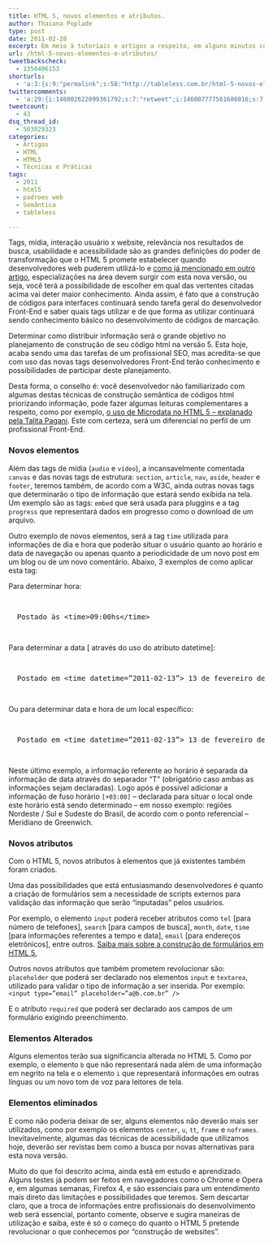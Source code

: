 ```yaml
---
title: HTML 5, novos elementos e atributos.
author: Thaiana Poplade
type: post
date: 2011-02-28
excerpt: Em meio à tutoriais e artigos a respeito, em alguns minutos consegue-se perceber algumas das novas possibilidades que o HTML 5 proporcionará, mas na prática da construção de códigos para interfaces, o que será possível além de secções, barras de menu, barras laterais, etc?
url: /html-5-novos-elementos-e-atributos/
tweetbackscheck:
  - 1356406153
shorturls:
  - 'a:3:{s:9:"permalink";s:58:"http://tableless.com.br/html-5-novos-elementos-e-atributos";s:7:"tinyurl";s:26:"http://tinyurl.com/44csu7o";s:4:"isgd";s:19:"http://is.gd/yPaxFt";}'
twittercomments:
  - 'a:29:{i:146002622099361792;s:7:"retweet";i:146007777561686016;s:7:"retweet";i:146004868266598400;s:7:"retweet";i:146047292032552960;s:7:"retweet";i:146035921626726400;s:7:"retweet";i:146236502991572993;s:7:"retweet";i:146002646728323072;s:7:"retweet";i:146002618949443584;s:7:"retweet";i:146002443887587329;s:7:"retweet";i:146190325055107072;s:7:"retweet";i:146373501362765824;s:7:"retweet";i:146024481096335362;s:7:"retweet";i:149922062180421632;s:7:"retweet";i:149914968345673728;s:7:"retweet";i:149913941391323136;s:7:"retweet";i:149907759360520193;s:7:"retweet";i:149907241661775872;s:7:"retweet";i:149906548494307328;s:7:"retweet";i:149906160680579072;s:7:"retweet";i:149906156117164032;s:7:"retweet";i:149905957894361089;s:7:"retweet";i:149905818697998336;s:7:"retweet";i:149905761751937025;s:7:"retweet";i:149905732224032768;s:7:"retweet";i:149905547196502017;s:7:"retweet";i:149905525780389888;s:7:"retweet";i:149905287069966336;s:7:"retweet";i:264256999271845888;s:7:"retweet";i:264233722675605504;s:7:"retweet";}'
tweetcount:
  - 43
dsq_thread_id:
  - 503029323
categories:
  - Artigos
  - HTML
  - HTML5
  - Técnicas e Práticas
tags:
  - 2011
  - html5
  - padroes web
  - Semântica
  - tableless

---
```

Tags, mídia, interação usuário x website, relevância nos resultados de busca, usabilidade e acessibilidade são as grandes definições do poder de transformação que o HTML 5 promete estabelecer quando desenvolvedores web puderem utilizá-lo e <a href="http://tableless.com.br/afinal-o-que-muda-com-o-html-5" target="_blank" rel="external">como já mencionado em outro artigo</a>, especializações na área devem surgir com esta nova versão, ou seja, você terá a possibilidade de escolher em qual das vertentes citadas acima vai deter maior conhecimento. Ainda assim, é fato que a construção de códigos para interfaces continuará sendo tarefa geral do desenvolvedor Front-End e saber quais tags utilizar e de que forma as utilizar continuará sendo conhecimento básico no desenvolvimento de códigos de marcação.

Determinar como distribuir informação será o grande objetivo no planejamento de construção de seu código html na versão 5. Esta hoje, acaba sendo uma das tarefas de um profissional SEO, mas acredita-se que com uso das novas tags desenvolvedores Front-End terão conhecimento e possibilidades de participar deste planejamento.
  
Desta forma, o conselho é: você desenvolvedor não familiarizado com algumas destas técnicas de construção semântica de códigos html priorizando informação, pode fazer algumas leituras complementares a respeito, como por exemplo, <a href="http://tableless.com.br/introducao-a-microdata-no-html5" target="_blank">o uso de Microdata no HTML 5 &#8211; explanado pela Talita Pagani</a>. Este com certeza, será um diferencial no perfil de um profissional Front-End.

### Novos elementos

Além das tags de mídia (`audio` e `vídeo`), a incansavelmente comentada `canvas` e das novas tags de estrutura: `section`, `article`, `nav`, `aside`, `header` e `footer`, teremos também, de acordo com a W3C, ainda outras novas tags que determinarão o tipo de informação que estará sendo exibida na tela. Um exemplo são as tags: `embed` que será usada para pluggins e a tag `progress` que representará dados em progresso como o download de um arquivo.
  
Outro exemplo de novos elementos, será a tag `time` utilizada para informações de dia e hora que poderão situar o usuário quanto ao horário e data de navegação ou apenas quanto a periodicidade de um novo post em um blog ou de um novo comentário. Abaixo, 3 exemplos de como aplicar esta tag:

Para determinar hora:

<pre lang="html" class="1"><p>
  Postado às &lt;time>09:00hs&lt;/time>
</p>
</pre>

Para determinar a data [ através do uso do atributo datetime]:

<pre lang="html" class="1"><p>
  Postado em &lt;time datetime=”2011-02-13”> 13 de fevereiro de 2011&lt;/time>
</p>
</pre>

Ou para determinar data e hora de um local específico:

<pre lang="html" class="1"><p>
  Postado em &lt;time datetime=”2011-02-13”> 13 de fevereiro de 2011 às 09:00hs&lt;/time>
</p>
</pre>

Neste último exemplo, a informação referente ao horário é separada da informação de data através do separador “T” (obrigatório caso ambas as informações sejam declaradas). Logo após é possível adicionar a informação de fuso horário `[+03:00]` &#8211; declarada para situar o local onde este horário está sendo determinado &#8211; em nosso exemplo: regiões Nordeste / Sul e Sudeste do Brasil, de acordo com o ponto referencial &#8211; Meridiano de Greenwich.

### Novos atributos

Com o HTML 5, novos atributos à elementos que já existentes também foram criados.
  
Uma das possibilidades que está entusiasmando desenvolvedores é quanto a criação de formulários sem a necessidade de scripts externos para validação das informação que serão “inputadas” pelos usuários.
  
Por exemplo, o elemento `input` poderá receber atributos como `tel` [para número de telefones], `search` [para campos de busca], `month`, `date`, `time` [para informações referentes a tempo e data], `email` [para endereços eletrônicos], entre outros. <a href="http://tableless.com.br/html5/?chapter=7" target="_blank">Saiba mais sobre a construção de formulários em HTML 5.</a>
  
Outros novos atributos que também prometem revolucionar são: `placeholder` que poderá ser declarado nos elementos `input` e `textarea`, utilizado para validar o tipo de informação a ser inserida. Por exemplo: `<input type=”email” placeholder=”a@b.com.br” />`
  
E o atributo `required` que poderá ser declarado aos campos de um formulário exigindo preenchimento. 

### Elementos Alterados

Alguns elementos terão sua significancia alterada no HTML 5. Como por exemplo, o elemento `b` que não representará nada além de uma informação em negrito na tela e o elemento `i` que representará informações em outras línguas ou um novo tom de voz para leitores de tela. 

### Elementos eliminados

E como não poderia deixar de ser, alguns elementos não deverão mais ser utilizados, como por exemplo os elementos `center`, `u`, `tt`, `frame` e `noframes`. Inevitavelmente, algumas das técnicas de acessibilidade que utilizamos hoje, deverão ser revistas bem como a busca por novas alternativas para esta nova versão.

Muito do que foi descrito acima, ainda está em estudo e aprendizado. Alguns testes já podem ser feitos em navegadores como o Chrome e Opera e, em algumas semanas, Firefox 4, e são essenciais para um entendimento mais direto das limitações e possibilidades que teremos. Sem descartar claro, que a troca de informações entre profissionais do desenvolvimento web será essencial, portanto comente, observe e sugira maneiras de utilização e saiba, este é só o começo do quanto o HTML 5 pretende revolucionar o que conhecemos por “construção de websites”.